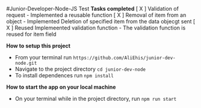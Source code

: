 #Junior-Developer-Node-JS Test
**Tasks completed**
[ X ] Validation of request - Implemented a reusable function
[ X ] Removal of item from an object - Implemented Deletion of specified item from the data objecgt sent
[ X ] Reused Implemeented validation function - The validation function is reused for item field


**How to setup this project**
- From your terminal run ```https://github.com/AliEhis/junior-dev-node.git```
- Navigate to the project directory ```cd junior-dev-node```
- To install dependences run ```npm install```


**How to start the app on your local machine**
- On your terminal while in the project directory, run ```npm run start```

